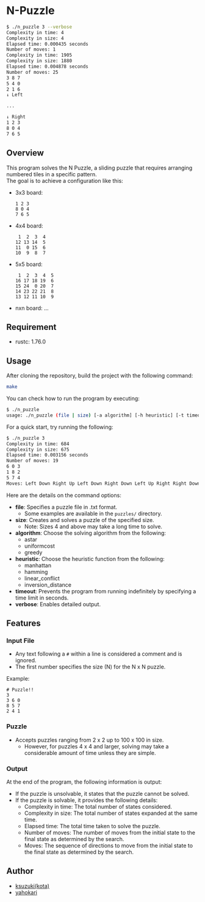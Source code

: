 # N-Puzzle

```sh
$ ./n_puzzle 3 --verbose
Complexity in time: 4
Complexity in size: 4
Elapsed time: 0.000435 seconds
Number of moves: 1
Complexity in time: 1905
Complexity in size: 1880
Elapsed time: 0.004878 seconds
Number of moves: 25
3 8 7
5 4 0
2 1 6
↓ Left

...

↓ Right
1 2 3
8 0 4
7 6 5
```

## Overview

This program solves the N Puzzle, a sliding puzzle that requires arranging numbered tiles in a specific pattern.  
The goal is to achieve a configuration like this:

- 3x3 board:
  ```
  1 2 3
  8 0 4
  7 6 5
  ```
- 4x4 board:
  ```
   1  2  3  4
  12 13 14  5
  11  0 15  6
  10  9  8  7
  ```
- 5x5 board:
  ```
   1  2  3  4  5
  16 17 18 19  6
  15 24  0 20  7
  14 23 22 21  8
  13 12 11 10  9
  ```

- nxn board: ...

## Requirement

- rustc: 1.76.0

## Usage

After cloning the repository, build the project with the following command:

```sh
make
```

You can check how to run the program by executing:

```sh
$ ./n_puzzle
usage: ./n_puzzle (file | size) [-a algorithm] [-h heuristic] [-t timeout] [--verbose]
```

For a quick start, try running the following:

```sh
$ ./n_puzzle 3
Complexity in time: 684
Complexity in size: 675
Elapsed time: 0.003156 seconds
Number of moves: 19
6 0 3
1 8 2
5 7 4
Moves: Left Down Right Up Left Down Right Down Left Up Right Right Down Left Left Up Up Right Down
```

Here are the details on the command options:

- **file**: Specifies a puzzle file in .txt format.
  - Some examples are available in the `puzzles/` directory.
- **size**: Creates and solves a puzzle of the specified size.
  - Note: Sizes 4 and above may take a long time to solve.
- **algorithm**: Choose the solving algorithm from the following:
  - astar
  - uniformcost
  - greedy
- **heuristic**: Choose the heuristic function from the following:
  - manhattan
  - hamming
  - linear_conflict
  - inversion_distance
- **timeout**: Prevents the program from running indefinitely by specifying a time limit in seconds.
- **verbose**: Enables detailed output.

## Features

### Input File

- Any text following a `#` within a line is considered a comment and is ignored.
- The first number specifies the size (N) for the N x N puzzle.

Example:

```
# Puzzle!!
3
3 6 0
8 5 7
2 4 1
```

### Puzzle

- Accepts puzzles ranging from 2 x 2 up to 100 x 100 in size.
    - However, for puzzles 4 x 4 and larger, solving may take a considerable amount of time unless they are simple.

### Output

At the end of the program, the following information is output:

- If the puzzle is unsolvable, it states that the puzzle cannot be solved.
- If the puzzle is solvable, it provides the following details:
    - Complexity in time: The total number of states considered.
    - Complexity in size: The total number of states expanded at the same time.
    - Elapsed time: The total time taken to solve the puzzle.
    - Number of moves: The number of moves from the initial state to the final state as determined by the search.
    - Moves: The sequence of directions to move from the initial state to the final state as determined by the search.

## Author

- [ksuzuki(kota)](https://twitter.com/Kotabrog)
- [yahokari](https://github.com/Shigurex)
